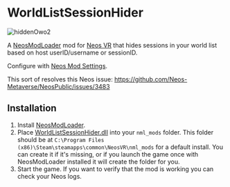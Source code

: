 # WorldListSessionHider

![hiddenOwo2](https://github.com/Nytra/NeosWorldListSessionHider/assets/14206961/4338db02-ae53-40ec-9141-e9c8b347792d)

A [NeosModLoader](https://github.com/zkxs/NeosModLoader) mod for [Neos VR](https://neos.com/) that hides sessions in your world list based on host userID/username or sessionID.

Configure with [Neos Mod Settings](https://github.com/badhaloninja/NeosModSettings).

This sort of resolves this Neos issue: https://github.com/Neos-Metaverse/NeosPublic/issues/3483

## Installation
1. Install [NeosModLoader](https://github.com/zkxs/NeosModLoader).
1. Place [WorldListSessionHider.dll](https://github.com/Nytra/NeosWorldListSessionHider/releases/download/v1.0.0/WorldListSessionHider.dll) into your `nml_mods` folder. This folder should be at `C:\Program Files (x86)\Steam\steamapps\common\NeosVR\nml_mods` for a default install. You can create it if it's missing, or if you launch the game once with NeosModLoader installed it will create the folder for you.
1. Start the game. If you want to verify that the mod is working you can check your Neos logs.
